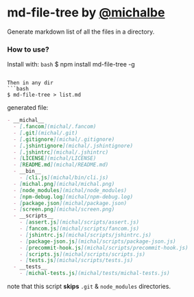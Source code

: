 # md-file-tree by [@michalbe](http://github.com/michalbe) #
Generate markdown list of all the files in a directory.

### How to use? ###
Install with:
```bash```
 $ npm install md-file-tree -g
```

Then in any dir
```bash
$ md-file-tree > list.md
```

generated file:

```markdown
- __michal__
  - [.fancom](michal/.fancom)
  - [.git](michal/.git)
  - [.gitignore](michal/.gitignore)
  - [.jshintignore](michal/.jshintignore)
  - [.jshintrc](michal/.jshintrc)
  - [LICENSE](michal/LICENSE)
  - [README.md](michal/README.md)
  - __bin__
    - [cli.js](michal/bin/cli.js)
  - [michal.png](michal/michal.png)
  - [node_modules](michal/node_modules)
  - [npm-debug.log](michal/npm-debug.log)
  - [package.json](michal/package.json)
  - [screen.png](michal/screen.png)
  - __scripts__
    - [assert.js](michal/scripts/assert.js)
    - [fancom.js](michal/scripts/fancom.js)
    - [jshintrc.js](michal/scripts/jshintrc.js)
    - [package-json.js](michal/scripts/package-json.js)
    - [precommit-hook.js](michal/scripts/precommit-hook.js)
    - [scripts.js](michal/scripts/scripts.js)
    - [tests.js](michal/scripts/tests.js)
  - __tests__
    - [michal-tests.js](michal/tests/michal-tests.js)
```

note that this script __skips__ `.git` & `node_modules` directories.
